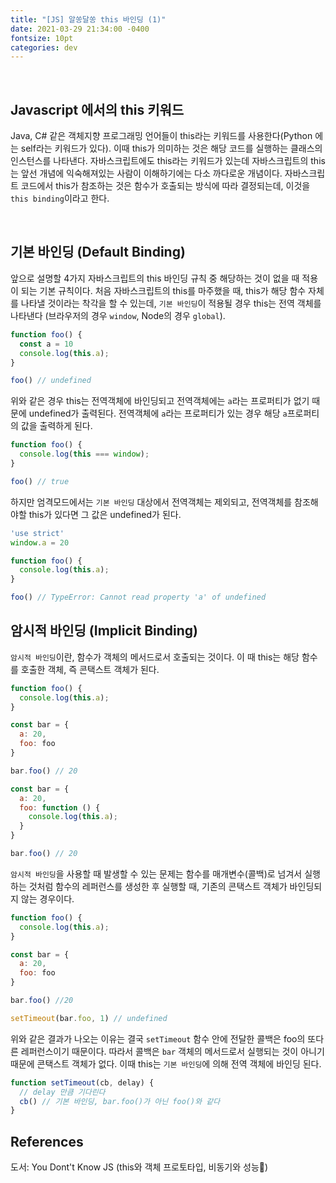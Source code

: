 ```yaml
---
title: "[JS] 알쏭달쏭 this 바인딩 (1)"
date: 2021-03-29 21:34:00 -0400
fontsize: 10pt
categories: dev
---
```


<br>

## Javascript 에서의 this 키워드  

Java, C# 같은 객체지향 프로그래밍 언어들이 this라는 키워드를 사용한다(Python 에는 self라는 키워드가 있다). 이때 this가 의미하는 것은 해당 코드를 실행하는 클래스의 인스턴스를 나타낸다. 자바스크립트에도 this라는 키워드가 있는데 자바스크립트의 this는 앞선 개념에 익숙해져있는 사람이 이해하기에는 다소 까다로운 개념이다. 자바스크립트 코드에서 this가 참조하는 것은 함수가 호출되는 방식에 따라 결정되는데, 이것을 `this binding`이라고 한다.  

<br>

## 기본 바인딩 (Default Binding)  

앞으로 설명할 4가지 자바스크립트의 this 바인딩 규칙 중 해당하는 것이 없을 때 적용이 되는 기본 규칙이다. 처음 자바스크립트의 this를 마주했을 때, this가 해당 함수 자체를 나타낼 것이라는 착각을 할 수 있는데, `기본 바인딩`이 적용될 경우 this는 전역 객체를 나타낸다 (브라우저의 경우 `window`, Node의 경우 `global`).  

~~~javascript
function foo() {
  const a = 10
  console.log(this.a);
}

foo() // undefined
~~~

위와 같은 경우 this는 전역객체에 바인딩되고 전역객체에는 `a`라는 프로퍼티가 없기 때문에 undefined가 출력된다. 전역객체에 `a`라는 프로퍼티가 있는 경우 해당 `a`프로퍼티의 값을 출력하게 된다.  

~~~javascript
function foo() {
  console.log(this === window);
}

foo() // true
~~~

하지만 엄격모드에서는 `기본 바인딩` 대상에서 전역객체는 제외되고, 전역객체를 참조해야할 this가 있다면 그 값은 undefined가 된다.  

~~~javascript
'use strict'
window.a = 20

function foo() {
  console.log(this.a);
}

foo() // TypeError: Cannot read property 'a' of undefined
~~~

## 암시적 바인딩 (Implicit Binding)  

`암시적 바인딩`이란, 함수가 객체의 메서드로서 호출되는 것이다. 이 때 this는 해당 함수를 호출한 객체, 즉 콘택스트 객체가 된다.  

~~~javascript
function foo() {
  console.log(this.a);
}

const bar = {
  a: 20,
  foo: foo
}

bar.foo() // 20
~~~

~~~javascript
const bar = {
  a: 20,
  foo: function () {
    console.log(this.a);
  }
}

bar.foo() // 20
~~~

`암시적 바인딩`을 사용할 때 발생할 수 있는 문제는 함수를 매개변수(콜백)로 넘겨서 실행하는 것처럼 함수의 레퍼런스를 생성한 후 실행할 때, 기존의 콘택스트 객체가 바인딩되지 않는 경우이다.

~~~javascript
function foo() {
  console.log(this.a);
}

const bar = {
  a: 20,
  foo: foo
}

bar.foo() //20

setTimeout(bar.foo, 1) // undefined
~~~

위와 같은 결과가 나오는 이유는 결국 `setTimeout` 함수 안에 전달한 콜백은 foo의 또다른 레퍼런스이기 때문이다. 따라서 콜백은 `bar` 객체의 메서드로서 실행되는 것이 아니기 때문에 콘택스트 객체가 없다. 이때 this는 `기본 바인딩`에 의해 전역 객체에 바인딩 된다.

~~~javascript
function setTimeout(cb, delay) {
  // delay 만큼 기다린다
  cb() // 기본 바인딩, bar.foo()가 아닌 foo()와 같다
}
~~~

## References  

도서: You Dont't Know JS (this와 객체 프로토타입, 비동기와 성능)  
